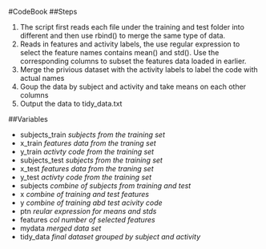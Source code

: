 #CodeBook
##Steps
1. The script first reads each file under the training and test folder into different and then use rbind() to merge the same type of data.
2. Reads in features and activity labels, the use regular expression to select the feature names contains mean() and std(). Use the corresponding columns to subset the features data loaded in earlier.
3. Merge the privious dataset with the activity labels to label the code with actual names
4. Goup the data by subject and activity and take means on each other columns
5. Output the data to tidy_data.txt

##Variables
* subjects_train   *subjects from the training set*
* x_train   *features data from the traning set*
* y_train  *activty code from the training set*
* subjects_test  *subjects from the training set*
* x_test  *features data from the traning set*
* y_test  *activty code from the training set*
* subjects  *combine of subjects from training and test*
* x  *combine of training and test features*
* y  *combine of training abd test acivity code*
* ptn  *reular expression for means and stds*
* features  *col number of selected features*
* mydata *merged data set*
* tidy_data *final dataset grouped by subject and activity*
